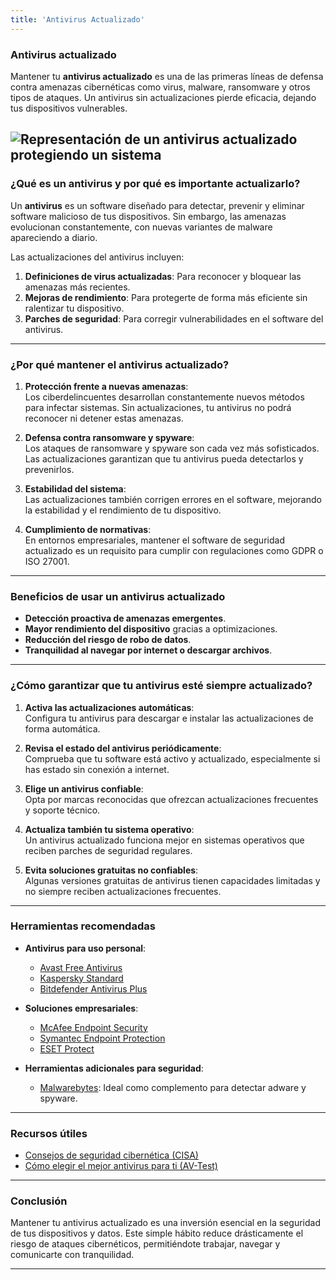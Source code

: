 ```yaml
---
title: 'Antivirus Actualizado'
---
```


### Antivirus actualizado  
Mantener tu **antivirus actualizado** es una de las primeras líneas de defensa contra amenazas cibernéticas como virus, malware, ransomware y otros tipos de ataques. Un antivirus sin actualizaciones pierde eficacia, dejando tus dispositivos vulnerables.  

![Representación de un antivirus actualizado protegiendo un sistema](https://via.placeholder.com/800x400)
---

### ¿Qué es un antivirus y por qué es importante actualizarlo?  

Un **antivirus** es un software diseñado para detectar, prevenir y eliminar software malicioso de tus dispositivos. Sin embargo, las amenazas evolucionan constantemente, con nuevas variantes de malware apareciendo a diario.  

Las actualizaciones del antivirus incluyen:  
1. **Definiciones de virus actualizadas**: Para reconocer y bloquear las amenazas más recientes.  
2. **Mejoras de rendimiento**: Para protegerte de forma más eficiente sin ralentizar tu dispositivo.  
3. **Parches de seguridad**: Para corregir vulnerabilidades en el software del antivirus.  

---

### ¿Por qué mantener el antivirus actualizado?  

1. **Protección frente a nuevas amenazas**:  
   Los ciberdelincuentes desarrollan constantemente nuevos métodos para infectar sistemas. Sin actualizaciones, tu antivirus no podrá reconocer ni detener estas amenazas.  

2. **Defensa contra ransomware y spyware**:  
   Los ataques de ransomware y spyware son cada vez más sofisticados. Las actualizaciones garantizan que tu antivirus pueda detectarlos y prevenirlos.  

3. **Estabilidad del sistema**:  
   Las actualizaciones también corrigen errores en el software, mejorando la estabilidad y el rendimiento de tu dispositivo.  

4. **Cumplimiento de normativas**:  
   En entornos empresariales, mantener el software de seguridad actualizado es un requisito para cumplir con regulaciones como GDPR o ISO 27001.  

---

### Beneficios de usar un antivirus actualizado  

- **Detección proactiva de amenazas emergentes**.  
- **Mayor rendimiento del dispositivo** gracias a optimizaciones.  
- **Reducción del riesgo de robo de datos**.  
- **Tranquilidad al navegar por internet o descargar archivos**.  

---

### ¿Cómo garantizar que tu antivirus esté siempre actualizado?  

1. **Activa las actualizaciones automáticas**:  
   Configura tu antivirus para descargar e instalar las actualizaciones de forma automática.  

2. **Revisa el estado del antivirus periódicamente**:  
   Comprueba que tu software está activo y actualizado, especialmente si has estado sin conexión a internet.  

3. **Elige un antivirus confiable**:  
   Opta por marcas reconocidas que ofrezcan actualizaciones frecuentes y soporte técnico.  

4. **Actualiza también tu sistema operativo**:  
   Un antivirus actualizado funciona mejor en sistemas operativos que reciben parches de seguridad regulares.  

5. **Evita soluciones gratuitas no confiables**:  
   Algunas versiones gratuitas de antivirus tienen capacidades limitadas y no siempre reciben actualizaciones frecuentes.  

---

### Herramientas recomendadas  

- **Antivirus para uso personal**:  
  - [Avast Free Antivirus](https://www.avast.com/)  
  - [Kaspersky Standard](https://www.kaspersky.com/)  
  - [Bitdefender Antivirus Plus](https://www.bitdefender.com/)  

- **Soluciones empresariales**:  
  - [McAfee Endpoint Security](https://www.mcafee.com/)  
  - [Symantec Endpoint Protection](https://www.broadcom.com/)  
  - [ESET Protect](https://www.eset.com/)  

- **Herramientas adicionales para seguridad**:  
  - [Malwarebytes](https://www.malwarebytes.com/): Ideal como complemento para detectar adware y spyware.  

---

### Recursos útiles  

- [Consejos de seguridad cibernética (CISA)](https://www.cisa.gov/)  
- [Cómo elegir el mejor antivirus para ti (AV-Test)](https://www.av-test.org/)  

---

### Conclusión  

Mantener tu antivirus actualizado es una inversión esencial en la seguridad de tus dispositivos y datos. Este simple hábito reduce drásticamente el riesgo de ataques cibernéticos, permitiéndote trabajar, navegar y comunicarte con tranquilidad.  

---